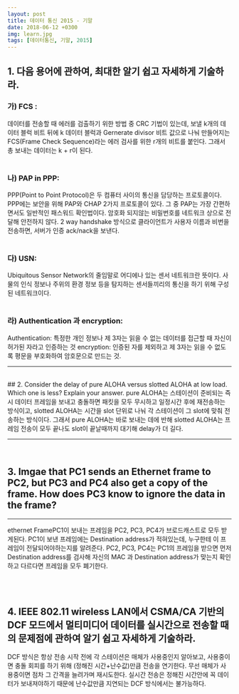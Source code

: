 ```yaml
---
layout: post
title: 데이터 통신 2015 - 기말
date: 2018-06-12 +0300
img: learn.jpg
tags: [데이터통신, 기말, 2015]
---
```



## 1. 다음 용어에 관하여, 최대한 알기 쉽고 자세하게 기술하라.
### 가) FCS :
데이터를 전송할 때 에러를 검출하기 위한 방법 중 CRC 기법이 있는데, 보낼 k개의 데이터 블럭 비트 뒤에 k 데이터 블럭과 Gernerate divisor 비트 값으로 나눠 만들어지는 FCS(Frame Check Sequence)라는 에러 검사를 위한 r개의 비트를 붙인다. 그래서 총 보내는 데이터는 k + r이 된다.<br/>
<br/>
### 나) PAP   in PPP:
PPP(Point to Point Protocol)은 두 컴퓨터 사이의 통신을 담당하는 프로토콜이다.
PPP에는 보안을 위해 PAP와 CHAP 2가지 프로토콜이 있다.
그 중 PAP는 가장 간편하면서도 일반적인 패스워드 확인법이다.
암호화 되지않는 비밀번호를 네트워크 상으로 전달해 안전하지 않다.
2 way handshake 방식으로 클라이언트가 사용자 이름과 비번을 전송하면, 서버가 인증 ack/nack을 보낸다.
<br/>
<br/>
### 다) USN:
Ubiquitous Sensor Network의 줄임말로 어디에나 있는 센서 네트워크란 뜻이다. 사물의 인식 정보나 주위의 환경 정보 등을 탐지하는 센서들끼리의 통신을 하기 위해 구성된 네트워크이다.
<br/>
<br/>
### 라) Authentication 과 encryption:
Authentication: 특정한 개인 정보나 제 3자는 읽을 수 없는 데이터를 접근할 때 자신이 허가된 자라고 인증하는 것
encryption: 인증된 자를 제외하고 제 3자는 읽을 수 없도록 평문을 부호화하여 암호문으로 만드는 것.

_ _ _

<br/>
## 2. Consider the delay of pure ALOHA versus slotted ALOHA at low load. Which one is less? Explain your answer.
pure ALOHA는 스테이션이 준비되는 즉시 데이터 프레임을 보내고 충돌하면 패킷을 모두 무시하고 일정시간 후에 재전송하는 방식이고,
slotted ALOHA는 시간을 slot 단위로 나눠 각 스테이션이 그 slot에 맞춰 전송하는 방식이다.
그래서 pure ALOHA는 바로 보내는 데에 반해 slotted ALOHA는 프레임 전송이 모두 끝나도 slot이 끝날때까지 대기해 delay가 더 길다.

_ _ _

<br/>

## 3. Imgae that PC1 sends an Ethernet frame to PC2, but PC3 and PC4 also get a copy of the frame. How does PC3 know to ignore the data in the frame?

_ _ _

ethernet FramePC1이 보내는 프레임을 PC2, PC3, PC4가 브로드캐스트로 모두 받게된다.
PC1이 보낸 프레임에는 Destination address가 적혀있는데, 누구한테 이 프레임이 전달되어야하는지를 알려준다.
PC2, PC3, PC4는 PC1의 프레임을 받으면 먼저 Destination address를 검사해 자신의 MAC 과 Destination address가 맞는지 확인하고 다르다면 프레임을 모두 폐기한다.

<br/>
<br/>

## 4. IEEE 802.11 wireless LAN에서 CSMA/CA 기반의 DCF 모드에서 멀티미디어 데이터를 실시간으로 전송할 때의 문제점에 관하여 알기 쉽고 자세하게 기술하라.
DCF 방식은 항상 전송 시작 전에 각 스테이션은 매체가 사용중인지 알아보고, 사용중이면 충돌 회피를 하기 위해 (정해진 시간+난수값)만큼 전송을 연기한다. 무선 매체가 사용중이면 점차 그 간격을 늘려가며 재시도한다.
실시간 전송은 정해진 시간안에 꼭 데이터가 보내져야하기 때문에 난수값만큼 지연되는 DCF 방식에서는 불가능하다.
